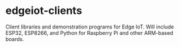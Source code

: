 # edgeiot-clients
Client libraries and demonstration programs for Edge IoT. Will include ESP32, ESP8266, and Python for Raspberry Pi and other ARM-based boards.
